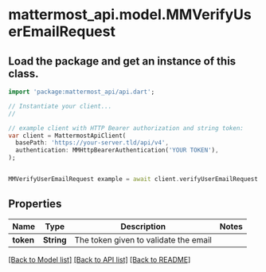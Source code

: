# mattermost_api.model.MMVerifyUserEmailRequest

## Load the package and get an instance of this class.
```dart
import 'package:mattermost_api/api.dart';

// Instantiate your client...
//

// example client with HTTP Bearer authorization and string token:
var client = MattermostApiClient(
  basePath: 'https://your-server.tld/api/v4',
  authentication: MMHttpBearerAuthentication('YOUR TOKEN'),
);


MMVerifyUserEmailRequest example = await client.verifyUserEmailRequest.FUNCTION_THAT_RETURNS_THIS_CLASS();

```

## Properties
Name | Type | Description | Notes
------------ | ------------- | ------------- | -------------
**token** | **String** | The token given to validate the email | 

[[Back to Model list]](../GENERATED_README.md#documentation-for-models) [[Back to API list]](../GENERATED_README.md#documentation-for-api-endpoints) [[Back to README]](../GENERATED_README.md)


